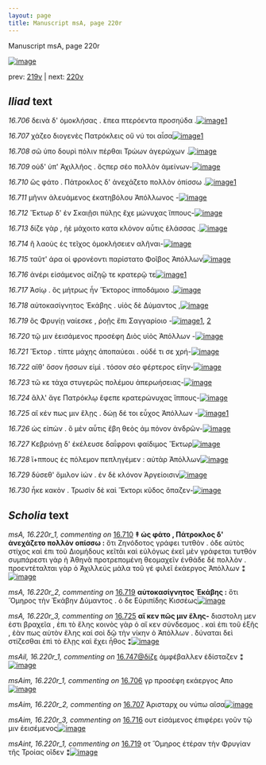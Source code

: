 ```yaml
---
layout: page
title: Manuscript msA, page 220r
---
```


Manuscript msA, page 220r

[![image](http://www.homermultitext.org/iipsrv?OBJ=IIP,1.0&FIF=/project/homer/pyramidal/deepzoom/hmt/vaimg/2017a/VA220RN_0391.tif&WID=100&CVT=JPEG)](http://www.homermultitext.org/ict2/?urn=urn:cite2:hmt:vaimg.2017a:VA220RN_0391)

prev:  [219v](../219v) | next:  [220v](../220v)

## *Iliad* text

*16.706* <a id="16.706"/> δεινὰ δ' ὁμοκλήσας . ἔπεα πτερόεντα προσηύδα .[![image](http://www.homermultitext.org/iipsrv?OBJ=IIP,1.0&FIF=/project/homer/pyramidal/deepzoom/hmt/vaimg/2017a/VA220RN_0391.tif&RGN=0.1879,0.1902,0.4294,0.03416&WID=1000&CVT=JPEG)](http://www.homermultitext.org/ict2/?urn=urn:cite2:hmt:vaimg.2017a:VA220RN_0391@0.1879,0.1902,0.4294,0.03416)[1](#msAim_16.220r_1)

*16.707* <a id="16.707"/> χάζεο διογενὲς Πατρόκλεις οὔ νύ τοι αἶσα[![image](http://www.homermultitext.org/iipsrv?OBJ=IIP,1.0&FIF=/project/homer/pyramidal/deepzoom/hmt/vaimg/2017a/VA220RN_0391.tif&RGN=0.1848,0.2156,0.3843,0.02780&WID=1000&CVT=JPEG)](http://www.homermultitext.org/ict2/?urn=urn:cite2:hmt:vaimg.2017a:VA220RN_0391@0.1848,0.2156,0.3843,0.02780)[1](#msAim_16.220r_2)

*16.708* <a id="16.708"/> σῶ ὑπο δουρὶ πόλιν πέρθαι Τρώων ἀγερώχων .[![image](http://www.homermultitext.org/iipsrv?OBJ=IIP,1.0&FIF=/project/homer/pyramidal/deepzoom/hmt/vaimg/2017a/VA220RN_0391.tif&RGN=0.1907,0.2362,0.4024,0.02711&WID=1000&CVT=JPEG)](http://www.homermultitext.org/ict2/?urn=urn:cite2:hmt:vaimg.2017a:VA220RN_0391@0.1907,0.2362,0.4024,0.02711)

*16.709* <a id="16.709"/> οὐδ' ὑπ' Ἀχιλλῆος . ὅςπερ σέο πολλὸν ἀμείνων-[![image](http://www.homermultitext.org/iipsrv?OBJ=IIP,1.0&FIF=/project/homer/pyramidal/deepzoom/hmt/vaimg/2017a/VA220RN_0391.tif&RGN=0.1855,0.2548,0.3976,0.02642&WID=1000&CVT=JPEG)](http://www.homermultitext.org/ict2/?urn=urn:cite2:hmt:vaimg.2017a:VA220RN_0391@0.1855,0.2548,0.3976,0.02642)

*16.710* <a id="16.710"/> ὣς φάτο . Πάτροκλος δ' ἀνεχάζετο πολλὸν ὀπίσσω .[![image](http://www.homermultitext.org/iipsrv?OBJ=IIP,1.0&FIF=/project/homer/pyramidal/deepzoom/hmt/vaimg/2017a/VA220RN_0391.tif&RGN=0.1894,0.2741,0.4202,0.02573&WID=1000&CVT=JPEG)](http://www.homermultitext.org/ict2/?urn=urn:cite2:hmt:vaimg.2017a:VA220RN_0391@0.1894,0.2741,0.4202,0.02573)[1](#msA_16.220r_1)

*16.711* <a id="16.711"/> μῆνιν ἀλευάμενος ἑκατηβόλου Ἀπόλλωνος -[![image](http://www.homermultitext.org/iipsrv?OBJ=IIP,1.0&FIF=/project/homer/pyramidal/deepzoom/hmt/vaimg/2017a/VA220RN_0391.tif&RGN=0.1874,0.2887,0.4046,0.02835&WID=1000&CVT=JPEG)](http://www.homermultitext.org/ict2/?urn=urn:cite2:hmt:vaimg.2017a:VA220RN_0391@0.1874,0.2887,0.4046,0.02835)

*16.712* <a id="16.712"/> Ἕκτωρ δ' ἐν Σκαιῇσι πύλῃς ἔχε μώνυχας ἵππους-[![image](http://www.homermultitext.org/iipsrv?OBJ=IIP,1.0&FIF=/project/homer/pyramidal/deepzoom/hmt/vaimg/2017a/VA220RN_0391.tif&RGN=0.1945,0.3075,0.4204,0.03015&WID=1000&CVT=JPEG)](http://www.homermultitext.org/ict2/?urn=urn:cite2:hmt:vaimg.2017a:VA220RN_0391@0.1945,0.3075,0.4204,0.03015)

*16.713* <a id="16.713"/> δίζε γὰρ , ἠὲ μάχοιτο κατα κλόνον αὖτις ἐλάσσας .[![image](http://www.homermultitext.org/iipsrv?OBJ=IIP,1.0&FIF=/project/homer/pyramidal/deepzoom/hmt/vaimg/2017a/VA220RN_0391.tif&RGN=0.1899,0.3284,0.4256,0.02711&WID=1000&CVT=JPEG)](http://www.homermultitext.org/ict2/?urn=urn:cite2:hmt:vaimg.2017a:VA220RN_0391@0.1899,0.3284,0.4256,0.02711)

*16.714* <a id="16.714"/> ἢ λαοὺς ἐς τεῖχος ὁμοκλήσειεν αλῆναι-[![image](http://www.homermultitext.org/iipsrv?OBJ=IIP,1.0&FIF=/project/homer/pyramidal/deepzoom/hmt/vaimg/2017a/VA220RN_0391.tif&RGN=0.1898,0.3472,0.3534,0.02628&WID=1000&CVT=JPEG)](http://www.homermultitext.org/ict2/?urn=urn:cite2:hmt:vaimg.2017a:VA220RN_0391@0.1898,0.3472,0.3534,0.02628)

*16.715* <a id="16.715"/> ταῦτ' άρα οἱ φρονέοντι παρίστατο Φοῖβος Ἀπόλλων[![image](http://www.homermultitext.org/iipsrv?OBJ=IIP,1.0&FIF=/project/homer/pyramidal/deepzoom/hmt/vaimg/2017a/VA220RN_0391.tif&RGN=0.1835,0.3667,0.4145,0.02891&WID=1000&CVT=JPEG)](http://www.homermultitext.org/ict2/?urn=urn:cite2:hmt:vaimg.2017a:VA220RN_0391@0.1835,0.3667,0.4145,0.02891)

*16.716* <a id="16.716"/> ἀνέρι εἰσάμενος αἰζηῷ τε κρατερῷ τε[![image](http://www.homermultitext.org/iipsrv?OBJ=IIP,1.0&FIF=/project/homer/pyramidal/deepzoom/hmt/vaimg/2017a/VA220RN_0391.tif&RGN=0.1864,0.3853,0.3500,0.02725&WID=1000&CVT=JPEG)](http://www.homermultitext.org/ict2/?urn=urn:cite2:hmt:vaimg.2017a:VA220RN_0391@0.1864,0.3853,0.3500,0.02725)[1](#msAim_16.220r_3)

*16.717* <a id="16.717"/> Ἀσίῳ . ὃς μήτρως ἦν Ἕκτορος ἱπποδάμοιο .[![image](http://www.homermultitext.org/iipsrv?OBJ=IIP,1.0&FIF=/project/homer/pyramidal/deepzoom/hmt/vaimg/2017a/VA220RN_0391.tif&RGN=0.1894,0.4047,0.3819,0.02932&WID=1000&CVT=JPEG)](http://www.homermultitext.org/ict2/?urn=urn:cite2:hmt:vaimg.2017a:VA220RN_0391@0.1894,0.4047,0.3819,0.02932)

*16.718* <a id="16.718"/> αὐτοκασίγνητος Ἑκάβης . υἱὸς δὲ Δύμαντος ,[![image](http://www.homermultitext.org/iipsrv?OBJ=IIP,1.0&FIF=/project/homer/pyramidal/deepzoom/hmt/vaimg/2017a/VA220RN_0391.tif&RGN=0.1887,0.4231,0.3898,0.02946&WID=1000&CVT=JPEG)](http://www.homermultitext.org/ict2/?urn=urn:cite2:hmt:vaimg.2017a:VA220RN_0391@0.1887,0.4231,0.3898,0.02946)

*16.719* <a id="16.719"/> ὃς Φρυγίῃ ναίεσκε , ῥοῇς ἔπι Σαγγαρίοιο -[![image](http://www.homermultitext.org/iipsrv?OBJ=IIP,1.0&FIF=/project/homer/pyramidal/deepzoom/hmt/vaimg/2017a/VA220RN_0391.tif&RGN=0.1864,0.4422,0.3471,0.03015&WID=1000&CVT=JPEG)](http://www.homermultitext.org/ict2/?urn=urn:cite2:hmt:vaimg.2017a:VA220RN_0391@0.1864,0.4422,0.3471,0.03015)[1](#msA_16.220r_2), [2](#msAint_16.220r_1)

*16.720* <a id="16.720"/> τῷ μιν ἐεισάμενος προσέφη Διὸς υἱὸς Ἀπόλλων -[![image](http://www.homermultitext.org/iipsrv?OBJ=IIP,1.0&FIF=/project/homer/pyramidal/deepzoom/hmt/vaimg/2017a/VA220RN_0391.tif&RGN=0.1837,0.4632,0.4024,0.02739&WID=1000&CVT=JPEG)](http://www.homermultitext.org/ict2/?urn=urn:cite2:hmt:vaimg.2017a:VA220RN_0391@0.1837,0.4632,0.4024,0.02739)

*16.721* <a id="16.721"/> Ἕκτορ . τίπτε μάχης ἀποπαύεαι . οὐδέ τι σε χρή-[![image](http://www.homermultitext.org/iipsrv?OBJ=IIP,1.0&FIF=/project/homer/pyramidal/deepzoom/hmt/vaimg/2017a/VA220RN_0391.tif&RGN=0.1805,0.4819,0.4057,0.02891&WID=1000&CVT=JPEG)](http://www.homermultitext.org/ict2/?urn=urn:cite2:hmt:vaimg.2017a:VA220RN_0391@0.1805,0.4819,0.4057,0.02891)

*16.722* <a id="16.722"/> αἴθ' ὅσον ἥσσων εἰμὶ . τόσον σέο φέρτερος εἴην-[![image](http://www.homermultitext.org/iipsrv?OBJ=IIP,1.0&FIF=/project/homer/pyramidal/deepzoom/hmt/vaimg/2017a/VA220RN_0391.tif&RGN=0.1829,0.4992,0.4071,0.03167&WID=1000&CVT=JPEG)](http://www.homermultitext.org/ict2/?urn=urn:cite2:hmt:vaimg.2017a:VA220RN_0391@0.1829,0.4992,0.4071,0.03167)

*16.723* <a id="16.723"/> τῶ κε τάχα στυγερῶς πολέμου ἀπερωήσειας-[![image](http://www.homermultitext.org/iipsrv?OBJ=IIP,1.0&FIF=/project/homer/pyramidal/deepzoom/hmt/vaimg/2017a/VA220RN_0391.tif&RGN=0.1815,0.5178,0.3935,0.03389&WID=1000&CVT=JPEG)](http://www.homermultitext.org/ict2/?urn=urn:cite2:hmt:vaimg.2017a:VA220RN_0391@0.1815,0.5178,0.3935,0.03389)

*16.724* <a id="16.724"/> ἂλλ' ἄγε Πατρόκλῳ ἔφεπε κρατερώνυχας ἵππους-[![image](http://www.homermultitext.org/iipsrv?OBJ=IIP,1.0&FIF=/project/homer/pyramidal/deepzoom/hmt/vaimg/2017a/VA220RN_0391.tif&RGN=0.1789,0.5382,0.4134,0.03015&WID=1000&CVT=JPEG)](http://www.homermultitext.org/ict2/?urn=urn:cite2:hmt:vaimg.2017a:VA220RN_0391@0.1789,0.5382,0.4134,0.03015)

*16.725* <a id="16.725"/> αἴ κέν πως μιν ἕλῃς . δώῃ δέ τοι εὖχος Ἀπόλλων -[![image](http://www.homermultitext.org/iipsrv?OBJ=IIP,1.0&FIF=/project/homer/pyramidal/deepzoom/hmt/vaimg/2017a/VA220RN_0391.tif&RGN=0.1769,0.5585,0.4106,0.02656&WID=1000&CVT=JPEG)](http://www.homermultitext.org/ict2/?urn=urn:cite2:hmt:vaimg.2017a:VA220RN_0391@0.1769,0.5585,0.4106,0.02656)[1](#msA_16.220r_3)

*16.726* <a id="16.726"/> ὡς εἰπὼν . ὃ μὲν αὖτις ἔβη θεὸς ἀμ πόνον ἀνδρῶν-[![image](http://www.homermultitext.org/iipsrv?OBJ=IIP,1.0&FIF=/project/homer/pyramidal/deepzoom/hmt/vaimg/2017a/VA220RN_0391.tif&RGN=0.1756,0.5788,0.4235,0.02545&WID=1000&CVT=JPEG)](http://www.homermultitext.org/ict2/?urn=urn:cite2:hmt:vaimg.2017a:VA220RN_0391@0.1756,0.5788,0.4235,0.02545)

*16.727* <a id="16.727"/> Κεβριόνῃ δ' ἐκέλευσε δαΐφρονι φαίδιμος Ἕκτωρ[![image](http://www.homermultitext.org/iipsrv?OBJ=IIP,1.0&FIF=/project/homer/pyramidal/deepzoom/hmt/vaimg/2017a/VA220RN_0391.tif&RGN=0.1805,0.5979,0.4064,0.02918&WID=1000&CVT=JPEG)](http://www.homermultitext.org/ict2/?urn=urn:cite2:hmt:vaimg.2017a:VA220RN_0391@0.1805,0.5979,0.4064,0.02918)

*16.728* <a id="16.728"/> ἵ+ππους ἐς πόλεμον πεπληγέμεν : αὐτὰρ Ἀπόλλων[![image](http://www.homermultitext.org/iipsrv?OBJ=IIP,1.0&FIF=/project/homer/pyramidal/deepzoom/hmt/vaimg/2017a/VA220RN_0391.tif&RGN=0.1796,0.6127,0.4079,0.02877&WID=1000&CVT=JPEG)](http://www.homermultitext.org/ict2/?urn=urn:cite2:hmt:vaimg.2017a:VA220RN_0391@0.1796,0.6127,0.4079,0.02877)

*16.729* <a id="16.729"/> δύσεθ' ὅμιλον ἰών . ἐν δὲ κλόνον Ἀργείοισιν[![image](http://www.homermultitext.org/iipsrv?OBJ=IIP,1.0&FIF=/project/homer/pyramidal/deepzoom/hmt/vaimg/2017a/VA220RN_0391.tif&RGN=0.1778,0.6332,0.3896,0.02822&WID=1000&CVT=JPEG)](http://www.homermultitext.org/ict2/?urn=urn:cite2:hmt:vaimg.2017a:VA220RN_0391@0.1778,0.6332,0.3896,0.02822)

*16.730* <a id="16.730"/> ἧκε κακὸν . Τρωσὶν δὲ καὶ Ἕκτορι κῦδος ὄπαζεν-[![image](http://www.homermultitext.org/iipsrv?OBJ=IIP,1.0&FIF=/project/homer/pyramidal/deepzoom/hmt/vaimg/2017a/VA220RN_0391.tif&RGN=0.1815,0.6502,0.4202,0.03859&WID=1000&CVT=JPEG)](http://www.homermultitext.org/ict2/?urn=urn:cite2:hmt:vaimg.2017a:VA220RN_0391@0.1815,0.6502,0.4202,0.03859)

## *Scholia* text

*msA, 16.220r_1, commenting on* [16.710](#16.710)  <a id="msA_16.220r_1"/> **‡ ὡς φάτο , Πάτροκλος δ' ἀνεχάζετο πολλὸν οπίσσω :** ὅτι Ζηνόδοτος γράφει τυτθὸν . ὁδε αὐτὸς στίχος καὶ ἐπι τοῦ Διομήδους κεῖτᾱι καὶ εὐλόγως ἐκεῖ μὲν γράφεται τυτθόν συμπάρεστι γὰρ ἡ Ἀθηνᾶ προτρεπομένη θεομαχεῖν ἐνθάδε δὲ πολλὸν . προεντέταλται γὰρ ὁ Ἀχιλλεύς μάλα τοῦ γέ φιλεῖ ἑκάεργος Ἀπόλλων ⁑[![image](http://www.homermultitext.org/iipsrv?OBJ=IIP,1.0&FIF=/project/homer/pyramidal/deepzoom/hmt/vaimg/2017a/VA220RN_0391.tif&RGN=0.1800,0.08382,0.6207,0.04993&WID=1000&CVT=JPEG)](http://www.homermultitext.org/ict2/?urn=urn:cite2:hmt:vaimg.2017a:VA220RN_0391@0.1800,0.08382,0.6207,0.04993)

*msA, 16.220r_2, commenting on* [16.719](#16.719)  <a id="msA_16.220r_2"/> **αὐτοκασίγνητος Ἑκάβης :** ὅτι Ὅμηρος τὴν Ἑκάβην Δύμαντος . ὁ δε Εὑριπίδης Κισσέως[![image](http://www.homermultitext.org/iipsrv?OBJ=IIP,1.0&FIF=/project/homer/pyramidal/deepzoom/hmt/vaimg/2017a/VA220RN_0391.tif&RGN=0.6017,0.4235,0.1772,0.04039&WID=1000&CVT=JPEG)](http://www.homermultitext.org/ict2/?urn=urn:cite2:hmt:vaimg.2017a:VA220RN_0391@0.6017,0.4235,0.1772,0.04039)

*msA, 16.220r_3, commenting on* [16.725](#16.725)  <a id="msA_16.220r_3"/> **αἴ κεν πῶς μιν ἕλης-** διαστολη μεν ἐστι βραχεῖα , ἐπι τὸ ἕλης κοινὸς γὰρ ὁ αἴ κεν σύνδεσμος . καὶ ἐπι τοῦ ἑξῆς , ἐὰν πως αὐτὸν ἕλης καί σοὶ δῷ τὴν νίκην ὁ Ἀπόλλων . δύναται δεὶ στίζεσθαι ἐπὶ τὸ ἕλῃς καὶ ἔχει ἦθος ⁑[![image](http://www.homermultitext.org/iipsrv?OBJ=IIP,1.0&FIF=/project/homer/pyramidal/deepzoom/hmt/vaimg/2017a/VA220RN_0391.tif&RGN=0.6041,0.4607,0.1923,0.08783&WID=1000&CVT=JPEG)](http://www.homermultitext.org/ict2/?urn=urn:cite2:hmt:vaimg.2017a:VA220RN_0391@0.6041,0.4607,0.1923,0.08783)

*msAil, 16.220r_1, commenting on* [16.747@δίζε](#16.747@δίζε)  <a id="msAil_16.220r_1"/> ἀμφέβαλλεν ἐδίσταζεν ⁑[![image](http://www.homermultitext.org/iipsrv?OBJ=IIP,1.0&FIF=/project/homer/pyramidal/deepzoom/hmt/vaimg/2017a/VA220RN_0391.tif&RGN=0.2203,0.3254,0.1011,0.009959&WID=1000&CVT=JPEG)](http://www.homermultitext.org/ict2/?urn=urn:cite2:hmt:vaimg.2017a:VA220RN_0391@0.2203,0.3254,0.1011,0.009959)

*msAim, 16.220r_1, commenting on* [16.706](#16.706)  <a id="msAim_16.220r_1"/> γρ προσέφη εκάεργος Απο[![image](http://www.homermultitext.org/iipsrv?OBJ=IIP,1.0&FIF=/project/homer/pyramidal/deepzoom/hmt/vaimg/2017a/VA220RN_0391.tif&RGN=0.6144,0.2021,0.05932,0.02780&WID=1000&CVT=JPEG)](http://www.homermultitext.org/ict2/?urn=urn:cite2:hmt:vaimg.2017a:VA220RN_0391@0.6144,0.2021,0.05932,0.02780)

*msAim, 16.220r_2, commenting on* [16.707](#16.707)  <a id="msAim_16.220r_2"/> Ἀρισταρχ ου νύπω αῖσα[![image](http://www.homermultitext.org/iipsrv?OBJ=IIP,1.0&FIF=/project/homer/pyramidal/deepzoom/hmt/vaimg/2017a/VA220RN_0391.tif&RGN=0.5951,0.2272,0.1139,0.02089&WID=1000&CVT=JPEG)](http://www.homermultitext.org/ict2/?urn=urn:cite2:hmt:vaimg.2017a:VA220RN_0391@0.5951,0.2272,0.1139,0.02089)

*msAim, 16.220r_3, commenting on* [16.716](#16.716)  <a id="msAim_16.220r_3"/> ουτ εἰσάμενος ἐπιφέρει γοῦν τῷ μιν ἐεισέμενος[![image](http://www.homermultitext.org/iipsrv?OBJ=IIP,1.0&FIF=/project/homer/pyramidal/deepzoom/hmt/vaimg/2017a/VA220RN_0391.tif&RGN=0.5490,0.3918,0.08456,0.04606&WID=1000&CVT=JPEG)](http://www.homermultitext.org/ict2/?urn=urn:cite2:hmt:vaimg.2017a:VA220RN_0391@0.5490,0.3918,0.08456,0.04606)

*msAint, 16.220r_1, commenting on* [16.719](#16.719)  <a id="msAint_16.220r_1"/> οτ Ὅμηρος ἑτέραν τὴν Φρυγίαν τῆς Τροίας οῖδεν ⁑[![image](http://www.homermultitext.org/iipsrv?OBJ=IIP,1.0&FIF=/project/homer/pyramidal/deepzoom/hmt/vaimg/2017a/VA220RN_0391.tif&RGN=0.1115,0.4461,0.07296,0.04495&WID=1000&CVT=JPEG)](http://www.homermultitext.org/ict2/?urn=urn:cite2:hmt:vaimg.2017a:VA220RN_0391@0.1115,0.4461,0.07296,0.04495)